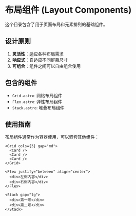 # 布局组件 (Layout Components)

这个目录包含了用于页面布局和元素排列的基础组件。

## 设计原则

1. **灵活性**：适应各种布局需求
2. **响应式**：自适应不同屏幕尺寸
3. **可组合**：组件之间可以自由组合使用

## 包含的组件

- `Grid.astro`: 网格布局组件
- `Flex.astro`: 弹性布局组件
- `Stack.astro`: 堆叠布局组件

## 使用指南

布局组件通常作为容器使用，可以嵌套其他组件：

```astro
<Grid cols={3} gap="md">
  <Card />
  <Card />
  <Card />
</Grid>

<Flex justify="between" align="center">
  <div>左侧内容</div>
  <div>右侧内容</div>
</Flex>

<Stack gap="lg">
  <div>第一项</div>
  <div>第二项</div>
</Stack>
``` 